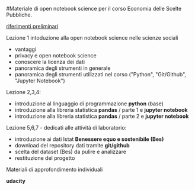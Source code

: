 #Materiale di open notebook science per il corso Economia delle Scelte Pubbliche.

[riferimenti preliminari](http://retesviluppo.it/home/e-possibile-fare-open-notebook-science-a-costo-zero/)
 
Lezione 1
intoduzione alla open notebook science nelle scienze sociali
* vantaggi
* privacy e open notebook science
* conoscere la licenza dei dati  
* panoramica degli strumenti in generale
* panoramica degli strumenti utilizzati nel corso ("Python", "Git/Github", "Jupyter Notebook")

Lezione 2,3,4: 
* introduzione al linguaggio di programmazione **python** (base)
* introduzione alla libreria statistica **pandas** / parte 1 e **jupyter notebook**
* introduzione alla libreria statistica **pandas** / parte 2 e **jupyter notebook**

Lezione 5,6,7 - dedicati alle attività di laboratorio:
* introduzione ai dati Istat **Benessere equo e sostenibile (Bes)**
* download del repository dati tramite **git/github**
* scelta del dataset (Bes) da pulire e analizzare
* restituzione del progetto    

Materiali di approfondimento individuali

**udacity**
 
  
